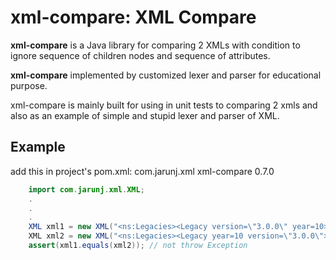 # xml-compare: XML Compare

**xml-compare** is a Java library for comparing 2 XMLs with condition to ignore sequence of children nodes and sequence of attributes.


**xml-compare** implemented by customized lexer and parser for educational purpose.

xml-compare is mainly built for using in unit tests to comparing 2 xmls and also as an example of simple and stupid lexer and parser of XML.

## Example
add this in project's pom.xml:
<dependency>
  <groupId>com.jarunj.xml</groupId>
  <artifactId>xml-compare</artifactId>
  <version>0.7.0</version>
</dependency>

```java
    import com.jarunj.xml.XML;
    .
    .
    .
    XML xml1 = new XML("<ns:Legacies><Legacy version=\"3.0.0\" year=10>a lot of them<Legacy><ns:Legacies>");
    XML xml2 = new XML("<ns:Legacies><Legacy year=10 version=\"3.0.0\">a lot of them<Legacy><ns:Legacies>");
    assert(xml1.equals(xml2)); // not throw Exception
```
